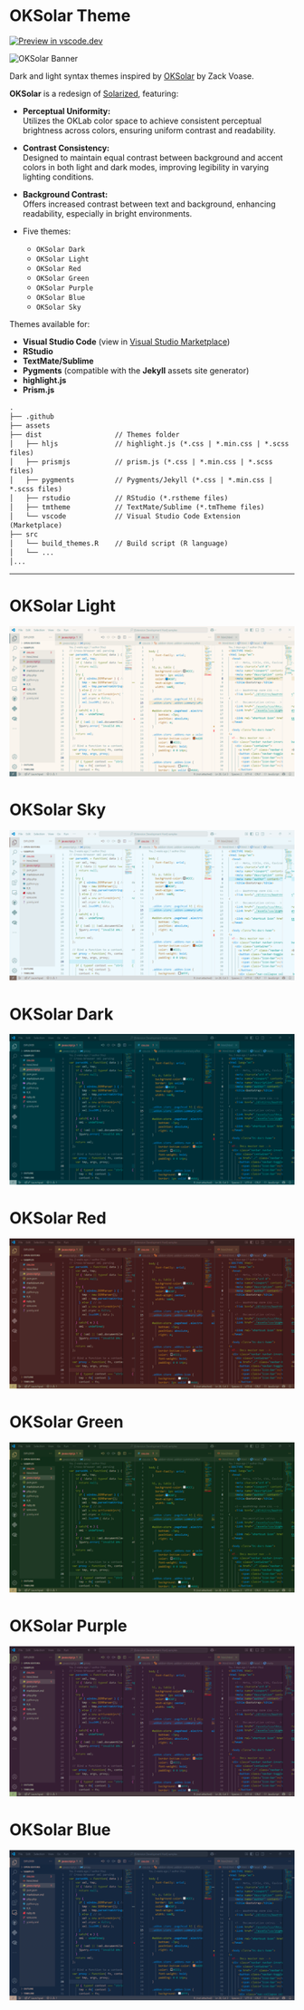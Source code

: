 # OKSolar Theme

[![Preview in
vscode.dev](https://img.shields.io/badge/preview%20in-vscode.dev-blue)](https://vscode.dev/editor/theme/dieghernan.oksolar-theme/OKSolar%20Light)

![OKSolar
Banner](https://raw.githubusercontent.com/dieghernan/oksolar-theme/main/assets/banner.png)

Dark and light syntax themes inspired by [OKSolar](https://meat.io/oksolar) by
Zack Voase.

**OKSolar** is a redesign of
[Solarized](https://ethanschoonover.com/solarized/), featuring:

-   **Perceptual Uniformity:**\
    Utilizes the OKLab color space to achieve consistent perceptual brightness
    across colors, ensuring uniform contrast and readability.

-   **Contrast Consistency:**\
    Designed to maintain equal contrast between background and accent colors in
    both light and dark modes, improving legibility in varying lighting
    conditions.

-   **Background Contrast:**\
    Offers increased contrast between text and background, enhancing
    readability, especially in bright environments.

-   Five themes:

    -   `OKSolar Dark`
    -   `OKSolar Light`
    -   `OKSolar Red`
    -   `OKSolar Green`
    -   `OKSolar Purple`
    -   `OKSolar Blue`
    -   `OKSolar Sky`

Themes available for:

-   **Visual Studio Code** (view in [Visual Studio
    Marketplace](https://marketplace.visualstudio.com/items?itemName=dieghernan.oksolar-theme))
-   **RStudio**
-   **TextMate/Sublime**
-   **Pygments** (compatible with the **Jekyll** assets site generator)
-   **highlight.js**
-   **Prism.js**

```         
.
├── .github
├── assets
├── dist                  // Themes folder
│   ├── hljs              // highlight.js (*.css | *.min.css | *.scss files)
│   ├── prismjs           // prism.js (*.css | *.min.css | *.scss files)
│   ├── pygments          // Pygments/Jekyll (*.css | *.min.css | *.scss files)
│   ├── rstudio           // RStudio (*.rstheme files)
│   ├── tmtheme           // TextMate/Sublime (*.tmTheme files)
│   └── vscode            // Visual Studio Code Extension (Marketplace)
├── src
│   └── build_themes.R    // Build script (R language)
│   └── ...
│...
```

--------------------------------------------------------------------------------

# OKSolar Light

![Light](https://raw.githubusercontent.com/dieghernan/oksolar-theme/main/assets/screenshot-light.png)

# OKSolar Sky

![Sky](https://raw.githubusercontent.com/dieghernan/oksolar-theme/main/assets/screenshot-sky.png)

# OKSolar Dark

![Dark](https://raw.githubusercontent.com/dieghernan/oksolar-theme/main/assets/screenshot-dark.png)

# OKSolar Red

![Red](https://raw.githubusercontent.com/dieghernan/oksolar-theme/main/assets/screenshot-red.png)

# OKSolar Green

![Green](https://raw.githubusercontent.com/dieghernan/oksolar-theme/main/assets/screenshot-green.png)

# OKSolar Purple

![Purple](https://raw.githubusercontent.com/dieghernan/oksolar-theme/main/assets/screenshot-purple.png)

# OKSolar Blue

![Blue](https://raw.githubusercontent.com/dieghernan/oksolar-theme/main/assets/screenshot-blue.png)
